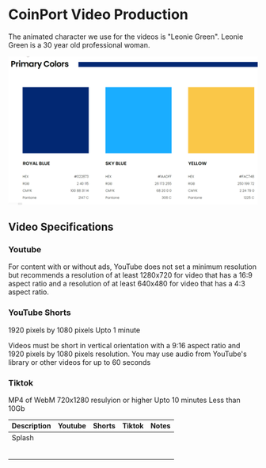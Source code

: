 # CoinPort Video Production

The animated character we use for the videos is "Leonie Green". Leonie Green is a 30 year old professional woman.

![CoinPort Primary Colours](../graphics/CoinPort_PrimaryColors.png)

## Video Specifications ##

### Youtube ###
For content with or without ads, YouTube does not set a minimum resolution but recommends a resolution of at least 1280x720 for video that has a 16:9 aspect ratio and a resolution of at least 640x480 for video that has a 4:3 aspect ratio.

### YouTube Shorts ###
1920 pixels by 1080 pixels
Upto 1 minute

Videos must be short in vertical orientation with a 9:16 aspect ratio and 1920 pixels by 1080 pixels resolution. You may use audio from YouTube's library or other videos for up to 60 seconds

### Tiktok ###
MP4 of WebM
720x1280 resulyion or higher
Upto 10 minutes
Less than 10Gb


| Description | Youtube | Shorts | Tiktok | Notes |
|-------------|---------|--------|--------|-------|
| Splash    |         |        |        |       |
|             |         |        |        |       |
|             |         |        |        |       |
|             |         |        |        |       |
|             |         |        |        |       |
|             |         |        |        |       |
|             |         |        |        |       |